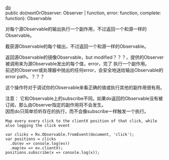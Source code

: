 [do](http://reactivex.io/rxjs/class/es6/Observable.js~Observable.html#instance-method-do)  
public do(nextOrObserver: Observer | function, error: function, complete: function): Observable  

对每个源Observable的输出执行一个副作用，不过返回一个和源一样的Observable。  

截获源Observable的每个输出，不过返回一个和源一样的Observable。  

返回源Observable的镜像Observable，but modified？？？，提供的Observer被调用来为源Observable发出的每个值，error，完了 执行一个副作用。  
前述的Observer或处理器中抛出的任何error，会安全地送给输出Observable的error path。？？？  

这个操作符对于调试你的Observable来看正确的值或执行其他的副作用很有用。  

注意： 它和Observable上的subscribe不同。如果do返回的Observable没有被订阅，那么由Observer指定的副作用将不会发生。  
因而do只简单侦听存在的执行，而不会像subscribe一样触发一个执行。  

```
Map every every click to the clientX position of that click, while also logging the click event

var clicks = Rx.Observable.fromEvent(document, 'click');
var positions = clicks
  .do(ev => console.log(ev))
  .map(ev => ev.clientX);
positions.subscribe(x => console.log(x));
```



